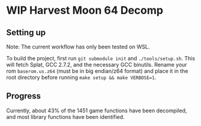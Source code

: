 # WIP Harvest Moon 64 Decomp

## Setting up

Note: The current workflow has only been tested on WSL. 

To build the project, first run `git submodule init` and `./tools/setup.sh`. This will fetch Splat, GCC 2.7.2, and the necessary GCC binutils. Rename your rom `baserom.us.z64` (must be in big endian/z64 format) and place it in the root directory before running `make setup && make VERBOSE=1`.

## Progress

Currently, about 43% of the 1451 game functions have been decompiled, and most library functions have been identified.
